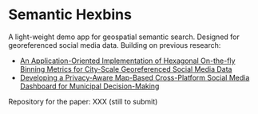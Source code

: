 # Semantic Hexbins

A light-weight demo app for geospatial semantic search. Designed for georeferenced social media data.
Building on previous research:

- [An Application-Oriented Implementation of Hexagonal On-the-fly Binning Metrics for City-Scale Georeferenced Social Media Data](https://isprs-archives.copernicus.org/articles/XLVIII-4-W7-2023/253/2023/)
- [Developing a Privacy-Aware Map-Based Cross-Platform Social Media Dashboard for Municipal Decision-Making](https://isprs-archives.copernicus.org/articles/XLVIII-4-W1-2022/545/2022/)

Repository for the paper: XXX (still to submit)

